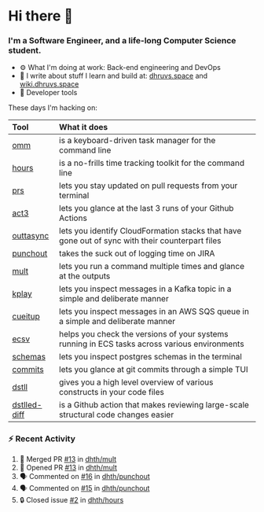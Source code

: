 Hi there 👋
===

### I'm a Software Engineer, and a life-long Computer Science student.


- ⚙️  What I'm doing at work: Back-end engineering and DevOps
- 🌱 I write about stuff I learn and build at:
    [dhruvs.space](https://dhruvs.space) and [wiki.dhruvs.space](https://wiki.dhruvs.space)
- 💙 Developer tools

These days I'm hacking on:

| Tool                                                        | What it does                                                                                    |
|:------------------------------------------------------------|:------------------------------------------------------------------------------------------------|
| [omm](https://github.com/dhth/omm)                          | is a keyboard-driven task manager for the command line                                          |
| [hours](https://github.com/dhth/hours)                      | is a no-frills time tracking toolkit for the command line                                       |
| [prs](https://github.com/dhth/prs)                          | lets you stay updated on pull requests from your terminal                                       |
| [act3](https://github.com/dhth/act3)                        | lets you glance at the last 3 runs of your Github Actions                                       |
| [outtasync](https://github.com/dhth/outtasync)              | lets you identify CloudFormation stacks that have gone out of sync with their counterpart files |
| [punchout](https://github.com/dhth/punchout)                | takes the suck out of logging time on JIRA                                                      |
| [mult](https://github.com/dhth/mult)                        | lets you run a command multiple times and glance at the outputs                                 |
| [kplay](https://github.com/dhth/kplay)                      | lets you inspect messages in a Kafka topic in a simple and deliberate manner                    |
| [cueitup](https://github.com/dhth/cueitup)                  | lets you inspect messages in an AWS SQS queue in a simple and deliberate manner                 |
| [ecsv](https://github.com/dhth/ecsv)                        | helps you check the versions of your systems running in ECS tasks across various environments   |
| [schemas](https://github.com/dhth/schemas)                  | lets you inspect postgres schemas in the terminal                                               |
| [commits](https://github.com/dhth/commits)                  | lets you glance at git commits through a simple TUI                                             |
| [dstll](https://github.com/dhth/dstll)                      | gives you a high level overview of various constructs in your code files                        |
| [dstlled-diff](https://github.com/dhth/dstlled-diff-action) | is a Github action that makes reviewing large-scale structural code changes easier              |

### :zap: Recent Activity

<!--START_SECTION:activity-->
1. 🎉 Merged PR [#13](https://github.com/dhth/mult/pull/13) in [dhth/mult](https://github.com/dhth/mult)
2. 💪 Opened PR [#13](https://github.com/dhth/mult/pull/13) in [dhth/mult](https://github.com/dhth/mult)
3. 🗣 Commented on [#16](https://github.com/dhth/punchout/issues/16#issuecomment-2470984854) in [dhth/punchout](https://github.com/dhth/punchout)
4. 🗣 Commented on [#15](https://github.com/dhth/punchout/pull/15#issuecomment-2470981859) in [dhth/punchout](https://github.com/dhth/punchout)
5. 🔒 Closed issue [#2](https://github.com/dhth/hours/issues/2) in [dhth/hours](https://github.com/dhth/hours)
<!--END_SECTION:activity-->
